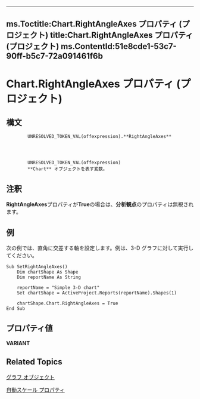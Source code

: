 
---
ms.Toctitle:Chart.RightAngleAxes プロパティ (プロジェクト)
title:Chart.RightAngleAxes プロパティ (プロジェクト)
ms.ContentId:51e8cde1-53c7-90ff-b5c7-72a091461f6b
---
# Chart.RightAngleAxes プロパティ (プロジェクト)





## 構文

            UNRESOLVED_TOKEN_VAL(offexpression).**RightAngleAxes**




            UNRESOLVED_TOKEN_VAL(offexpression)
            **Chart** オブジェクトを表す変数。



## 注釈
**RightAngleAxes**プロパティが**True**の場合は、**分析観点**のプロパティは無視されます。



## 例
次の例では、直角に交差する軸を設定します。例は、3-D グラフに対して実行してください。

```vba
Sub SetRightAngleAxes()
    Dim chartShape As Shape
    Dim reportName As String
    
    reportName = "Simple 3-D chart"
    Set chartShape = ActiveProject.Reports(reportName).Shapes(1)
    
    chartShape.Chart.RightAngleAxes = True
End Sub
```




## プロパティ値
**VARIANT**



## Related Topics

[グラフ オブジェクト](810d4ec1-69d2-c432-b9da-57042b783b85.md)

[自動スケール プロパティ](d7e1c8f7-8a2b-0474-1b4a-28a63605e929.md)




